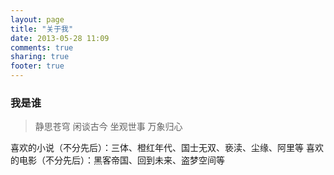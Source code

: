 ```yaml
---
layout: page
title: "关于我"
date: 2013-05-28 11:09
comments: true
sharing: true
footer: true
---
```


### 我是谁

> 静思苍穹 
> 闲谈古今 
> 坐观世事 
> 万象归心

喜欢的小说（不分先后）：三体、橙红年代、国士无双、亵渎、尘缘、阿里等
喜欢的电影（不分先后）：黑客帝国、回到未来、盗梦空间等
